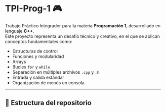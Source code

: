 
# TPI-Prog-1 🎮

Trabajo Práctico Integrador para la materia **Programación 1**, desarrollado en lenguaje **C++**.  
Este proyecto representa un desafío técnico y creativo, en el que se aplican conceptos fundamentales como:

- Estructuras de control
- Funciones y modularidad
- Arrays
- Bucles `for` y `while`
- Separación en múltiples archivos `.cpp` y `.h`
- Entrada y salida estándar
- Organización de menús en consola

---

## 📂 Estructura del repositorio

